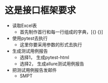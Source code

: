 # 这是接口框架要求
- 读取Excel表
    - 首先制作首行和每一行组成的字典，[{} {}]
- 使用pytest去执行
    - 这里你要采用参数的形式去执行
- 生成测试用例报告
    - 选择1， 生成pytest-html
    - 选择2， 生成allure测试用例报告
- 把测试用例报告发邮件
    - SMPT
    